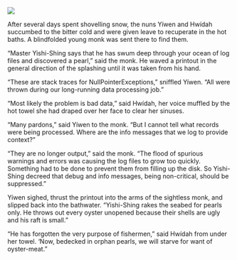 ![](/pages/case-74/blindfold.jpg)

After several days spent shovelling snow,
the nuns Yíwen and Hwídah succumbed to the bitter cold
and were given leave to recuperate in the hot baths.  A blindfolded
young monk was sent there to find them.

“Master Yishi-Shing says that he has swum deep through
your ocean of log files and discovered a pearl,” said the
monk.  He waved a printout in the general direction of the
splashing until it was taken from his hand.

“These are stack traces for NullPointerExceptions,” sniffled
Yíwen.  “All were thrown during our long-running data processing
job.”

“Most likely the problem is bad data,” said Hwídah, her voice
muffled by the hot towel she had draped over her face to clear
her sinuses.

“Many pardons,” said Yíwen to the monk.  “But I cannot tell
what records were being processed.  Where are the info messages
that we log to provide context?”

“They are no longer output,” said the monk. “The flood of
spurious warnings and errors was causing the log
files to grow too quickly.  Something had to be done
to prevent them from filling up the disk.  So Yishi-Shing
decreed that debug and info messages, being non-critical,
should be suppressed.”

Yíwen sighed, thrust the printout into the arms of the
sightless monk, and slipped back into the bathwater.
“Yishi-Shing rakes the seabed for pearls only.  He throws
out every oyster unopened because their shells are ugly
and his raft is small.”

“He has forgotten the very purpose of fishermen,” said
Hwídah from under her towel.  ‘Now, bedecked in orphan
pearls, we will starve for want of oyster-meat.”
